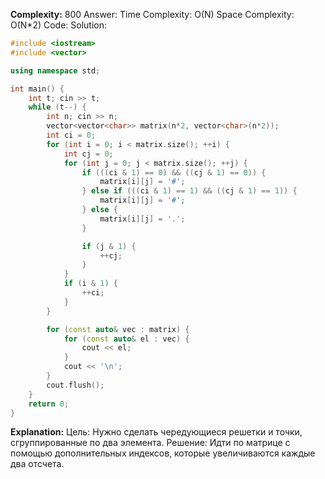 **Complexity:** 800
Answer:
	Time Complexity: O(N)
	Space Complexity: O(N\*2)
Code:
Solution:
```cpp
#include <iostream>
#include <vector>

using namespace std;

int main() {
    int t; cin >> t;
    while (t--) {
        int n; cin >> n;
        vector<vector<char>> matrix(n*2, vector<char>(n*2));
        int ci = 0;
        for (int i = 0; i < matrix.size(); ++i) {
            int cj = 0;
            for (int j = 0; j < matrix.size(); ++j) {
                if (((ci & 1) == 0) && ((cj & 1) == 0)) {
                    matrix[i][j] = '#';
                } else if (((ci & 1) == 1) && ((cj & 1) == 1)) {
                    matrix[i][j] = '#';
                } else {
                    matrix[i][j] = '.';
                }

                if (j & 1) {
                    ++cj;
                }
            }
            if (i & 1) {
                ++ci;
            }
        }

        for (const auto& vec : matrix) {
            for (const auto& el : vec) {
                cout << el;
            }
            cout << '\n';
        }
        cout.flush();
    }
    return 0;
}
```
**Explanation:**
	Цель: Нужно сделать чередующиеся решетки и точки, сгруппированные по два элемента.
	Решение: Идти по матрице с помощью дополнительных индексов, которые увеличиваются каждые два отсчета.